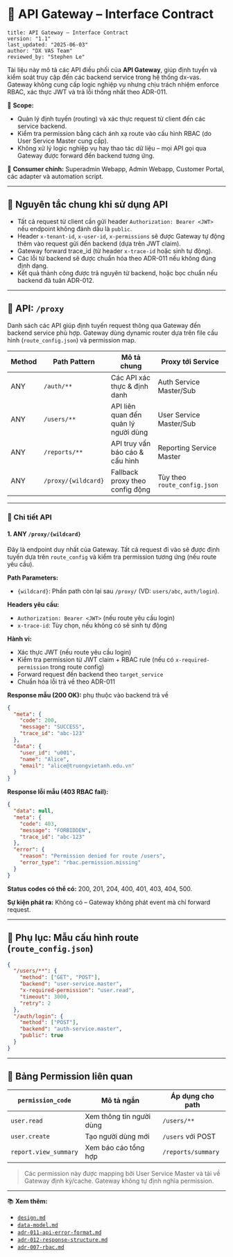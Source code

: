 # 📘 API Gateway – Interface Contract

```
title: API Gateway – Interface Contract
version: "1.1"
last_updated: "2025-06-03"
author: "DX VAS Team"
reviewed_by: "Stephen Le"
```

Tài liệu này mô tả các API điều phối của **API Gateway**, giúp định tuyến và kiểm soát truy cập đến các backend service trong hệ thống dx-vas. Gateway không cung cấp logic nghiệp vụ nhưng chịu trách nhiệm enforce RBAC, xác thực JWT và trả lỗi thống nhất theo ADR-011.

📌 **Scope:**

* Quản lý định tuyến (routing) và xác thực request từ client đến các service backend.
* Kiểm tra permission bằng cách ánh xạ route vào cấu hình RBAC (do User Service Master cung cấp).
* Không xử lý logic nghiệp vụ hay thao tác dữ liệu – mọi API gọi qua Gateway được forward đến backend tương ứng.

👥 **Consumer chính:** Superadmin Webapp, Admin Webapp, Customer Portal, các adapter và automation script.

---

## 🔧 Nguyên tắc chung khi sử dụng API

- Tất cả request từ client cần gửi header `Authorization: Bearer <JWT>` nếu endpoint không đánh dấu là `public`.
- Header `x-tenant-id`, `x-user-id`, `x-permissions` sẽ được Gateway tự động thêm vào request gửi đến backend (dựa trên JWT claim).
- Gateway forward trace_id (từ header `x-trace-id` hoặc sinh tự động).
- Các lỗi từ backend sẽ được chuẩn hóa theo ADR-011 nếu không đúng định dạng.
- Kết quả thành công được trả nguyên từ backend, hoặc bọc chuẩn nếu backend đã tuân ADR-012.

---

## 📌 API: `/proxy`

Danh sách các API giúp định tuyến request thông qua Gateway đến backend service phù hợp. Gateway dùng dynamic router dựa trên file cấu hình (`route_config.json`) và permission map.

| Method | Path Pattern        | Mô tả chung                          | Proxy tới Service            |
|--------|----------------------|--------------------------------------|------------------------------|
| ANY    | `/auth/**`           | Các API xác thực & định danh         | Auth Service Master/Sub      |
| ANY    | `/users/**`          | API liên quan đến quản lý người dùng | User Service Master/Sub      |
| ANY    | `/reports/**`        | API truy vấn báo cáo & cấu hình      | Reporting Service Master     |
| ANY    | `/proxy/{wildcard}`  | Fallback proxy theo config động      | Tùy theo `route_config.json` |

---

### 🧪 Chi tiết API

#### 1. ANY `/proxy/{wildcard}`

Đây là endpoint duy nhất của Gateway. Tất cả request đi vào sẽ được định tuyến dựa trên `route_config` và kiểm tra permission tương ứng (nếu route yêu cầu).

**Path Parameters:**

* `{wildcard}`: Phần path còn lại sau `/proxy/` (VD: `users/abc`, `auth/login`).

**Headers yêu cầu:**

* `Authorization: Bearer <JWT>` (nếu route yêu cầu login)
* `x-trace-id`: Tùy chọn, nếu không có sẽ sinh tự động

**Hành vi:**

* Xác thực JWT (nếu route yêu cầu login)
* Kiểm tra permission từ JWT claim + RBAC rule (nếu có `x-required-permission` trong route config)
* Forward request đến backend theo `target_service`
* Chuẩn hóa lỗi trả về theo ADR-011

**Response mẫu (200 OK):** phụ thuộc vào backend trả về

```json
{
  "meta": {
    "code": 200,
    "message": "SUCCESS",
    "trace_id": "abc-123"
  },
  "data": {
    "user_id": "u001",
    "name": "Alice",
    "email": "alice@truongvietanh.edu.vn"
  }
}
```

**Response lỗi mẫu (403 RBAC fail):**

```json
{
  "data": null,
  "meta": {
    "code": 403,
    "message": "FORBIDDEN",
    "trace_id": "abc-123"
  },
  "error": {
    "reason": "Permission denied for route /users",
    "error_type": "rbac.permission.missing"
  }
}
```

**Status codes có thể có:** 200, 201, 204, 400, 401, 403, 404, 500.

**Sự kiện phát ra:** Không có – Gateway không phát event mà chỉ forward request.

---

## 📌 Phụ lục: Mẫu cấu hình route (`route_config.json`)

```json
{
  "/users/**": {
    "method": ["GET", "POST"],
    "backend": "user-service.master",
    "x-required-permission": "user.read",
    "timeout": 3000,
    "retry": 2
  },
  "/auth/login": {
    "method": ["POST"],
    "backend": "auth-service.master",
    "public": true
  }
}
```

---

## 📎 Bảng Permission liên quan

| `permission_code`     | Mô tả ngắn               | Áp dụng cho path   |
| --------------------- | ------------------------ | ------------------ |
| `user.read`           | Xem thông tin người dùng | `/users/**`        |
| `user.create`         | Tạo người dùng mới       | `/users` với POST  |
| `report.view_summary` | Xem báo cáo tổng hợp     | `/reports/summary` |

> Các permission này được mapping bởi User Service Master và tải về Gateway định kỳ/cache. Gateway không tự định nghĩa permission.

---

📚 **Xem thêm:**

* [`design.md`](./design.md)
* [`data-model.md`](./data-model.md)
* [`adr-011-api-error-format.md`](../../../ADR/adr-011-api-error-format.md)
* [`adr-012-response-structure.md`](../../../ADR/adr-012-response-structure.md)
* [`adr-007-rbac.md`](../../../ADR/adr-007-rbac.md)
